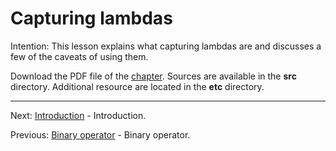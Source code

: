 # Capturing lambdas

Intention: This lesson explains what capturing lambdas are and discusses a few of the caveats of using them.

Download the PDF file of the [chapter](chapter_10.pdf). Sources are available in the <b>src</b> directory. 
Additional resource are located in the <b>etc</b> directory.

<hr>

Next: [Introduction](chapter_11.md "Introduction") - Introduction.

Previous: [Binary operator](chapter_9.md "Binary operator") - Binary operator.